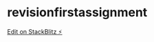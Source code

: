 # revisionfirstassignment

[Edit on StackBlitz ⚡️](https://stackblitz.com/edit/revisionfirstassignment)